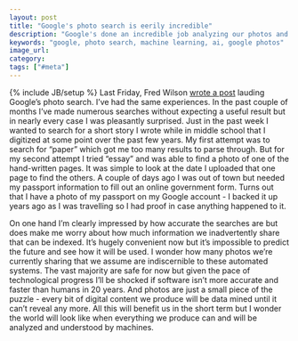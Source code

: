```yaml
---
layout: post
title: "Google's photo search is eerily incredible"
description: "Google's done an incredible job analyzing our photos and making them easily searchable. What happens when every bit of digital content we produce is analyzed and data mined?"
keywords: "google, photo search, machine learning, ai, google photos"
image_url:
category:
tags: ["#meta"]
---
```

{% include JB/setup %}
Last Friday, Fred Wilson [wrote a post](http://avc.com/2016/05/feature-friday-photo-search/) lauding Google’s photo search. I’ve had the same experiences. In the past couple of months I’ve made numerous searches without expecting a useful result but in nearly every case I was pleasantly surprised. Just in the past week I wanted to search for a short story I wrote while in middle school that I digitized at some point over the past few years. My first attempt was to search for “paper” which got me too many results to parse through. But for my second attempt I tried “essay” and was able to find a photo of one of the hand-written pages. It was simple to look at the date I uploaded that one page to find the others. A couple of days ago I was out of town but needed my passport information to fill out an online government form. Turns out that I have a photo of my passport on my Google account - I backed it up years ago as I was travelling so I had proof in case anything happened to it.

On one hand I’m clearly impressed by how accurate the searches are but does make me worry about how much information we inadvertently share that can be indexed. It’s hugely convenient now but it’s impossible to predict the future and see how it will be used. I wonder how many photos we’re currently sharing that we assume are indiscernible to these automated systems. The vast majority are safe for now but given the pace of technological progress I’ll be shocked if software isn’t more accurate and faster than humans in 20 years. And photos are just a small piece of the puzzle - every bit of digital content we produce will be data mined until it can’t reveal any more. All this will benefit us in the short term but I wonder the world will look like when everything we produce can and will be analyzed and understood by machines.
